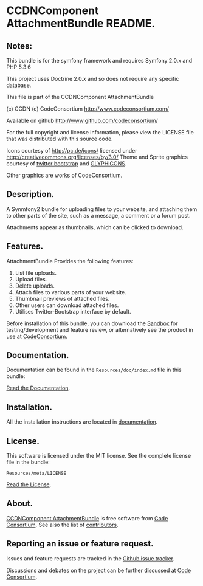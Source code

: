 CCDNComponent AttachmentBundle README.
======================================

  
## Notes:  
  
This bundle is for the symfony framework and requires Symfony 2.0.x and PHP 5.3.6
  
This project uses Doctrine 2.0.x and so does not require any specific database.
  

This file is part of the CCDNComponent AttachmentBundle

(c) CCDN (c) CodeConsortium <http://www.codeconsortium.com/> 

Available on github <http://www.github.com/codeconsortium/>

For the full copyright and license information, please view the LICENSE
file that was distributed with this source code.

Icons courtesy of http://pc.de/icons/ licensed under http://creativecommons.org/licenses/by/3.0/
Theme and Sprite graphics courtesy of [twitter bootstrap](http://twitter.github.com/bootstrap/index.html) and [GLYPHICONS](http://glyphicons.com/).

Other graphics are works of CodeConsortium.

## Description.

A Synmfony2 bundle for uploading files to your website, and attaching them to other parts of the site, such as a message, a comment or a forum post.

Attachments appear as thumbnails, which can be clicked to download.

## Features.

AttachmentBundle Provides the following features:

1. List file uploads.
2. Upload files.
3. Delete uploads.
4. Attach files to various parts of your website.
5. Thumbnail previews of attached files.
6. Other users can download attached files.
7. Utilises Twitter-Bootstrap interface by default.

Before installation of this bundle, you can download the [Sandbox](https://github.com/codeconsortium/CCDNSandBox) for testing/development and feature review, or alternatively see the product in use at [CodeConsortium](http://www.codeconsortium.com).

## Documentation.

Documentation can be found in the `Resources/doc/index.md` file in this bundle:

[Read the Documentation](http://github.com/codeconsortium/AttachmentBundle/blob/master/Resources/doc/index.md).

## Installation.

All the installation instructions are located in [documentation](http://github.com/codeconsortium/AttachmentBundle/blob/master/Resources/doc/install.md).

## License.

This software is licensed under the MIT license. See the complete license file in the bundle:

	Resources/meta/LICENSE

[Read the License](http://github.com/codeconsortium/AttachmentBundle/blob/master/Resources/meta/LICENSE).

## About.

[CCDNComponent AttachmentBundle](http://github.com/codeconsortium/AttachmentBundle) is free software from [Code Consortium](http://www.codeconsortium.com). 
See also the list of [contributors](http://github.com/codeconsortium/AttachmentBundle/contributors).

## Reporting an issue or feature request.

Issues and feature requests are tracked in the [Github issue tracker](http://github.com/codeconsortium/AttachmentBundle/issues).

Discussions and debates on the project can be further discussed at [Code Consortium](http://www.codeconsortium.com).
